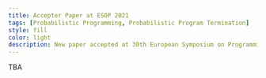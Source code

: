 ```yaml
---
title: Accepter Paper at ESOP 2021
tags: [Probabilistic Programming, Probabilistic Program Termination] 
style: fill
color: light
description: New paper accepted at 30th European Symposium on Programming
---
```



TBA
